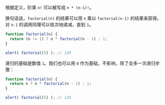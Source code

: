 根据定义，阶乘 `n!` 可以被写成 `n * (n-1)!`。

换句话说，`factorial(n)` 的结果可以用 `n` 乘以 `factorial(n-1)` 的结果来获得。对 `n-1` 的调用同理可以依次地递减，直到 `1`。

```js
function factorial(n) {
  return (n != 1) ? n * factorial(n - 1) : 1;
}

alert( factorial(5) ); // 120
```

递归的基础是数值 `1`。我们也可以用 `0` 作为基础，不影响，除了会多一次递归步骤：

```js
function factorial(n) {
  return n ? n * factorial(n - 1) : 1;
}

alert( factorial(5) ); // 120
```
